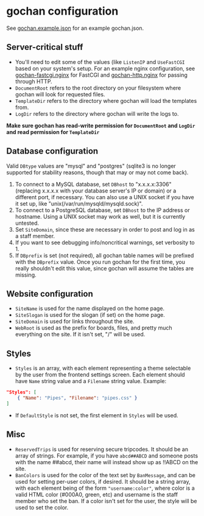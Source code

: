 # gochan configuration
See [gochan.example.json](sample-configs/gochan.example.json) for an example gochan.json.

## Server-critical stuff
* You'll need to edit some of the values (like `ListenIP` and `UseFastCGI` based on your system's setup. For an example nginx configuration, see [gochan-fastcgi.nginx](sample-configs/gochan-fastcgi.nginx) for FastCGI and [gochan-http.nginx](sample-configs/gochan-http.nginx) for passing through HTTP.
* `DocumentRoot` refers to the root directory on your filesystem where gochan will look for requested files.
* `TemplateDir` refers to the directory where gochan will load the templates from.
* `LogDir` refers to the directory where gochan will write the logs to.

**Make sure gochan has read-write permission for `DocumentRoot` and `LogDir` and read permission for `TemplateDir`**

## Database configuration
Valid `DBtype` values are "mysql" and "postgres" (sqlite3 is no longer supported for stability reasons, though that may or may not come back).
1. To connect to a MySQL database, set `DBhost` to "x.x.x.x:3306" (replacing x.x.x.x with your database server's IP or domain) or a different port, if necessary. You can also use a UNIX socket if you have it set up, like "unix(/var/run/mysqld/mysqld.sock)".
2. To connect to a PostgreSQL database, set `DBhost` to the IP address or hostname. Using a UNIX socket may work as well, but it is currently untested.
3. Set `SiteDomain`, since these are necessary in order to post and log in as a staff member.
3. If you want to see debugging info/noncritical warnings, set verbosity to 1.
4. If `DBprefix` is set (not required), all gochan table names will be prefixed with the `DBprefix` value. Once you run gochan for the first time, you really shouldn't edit this value, since gochan will assume the tables are missing.

## Website configuration
* `SiteName` is used for the name displayed on the home page.
* `SiteSlogan` is used for the slogan (if set) on the home page.
* `SiteDomain` is used for links throughout the site.
* `WebRoot` is used as the prefix for boards, files, and pretty much everything on the site. If it isn't set, "/" will be used.

## Styles
* `Styles` is an array, with each element representing a theme selectable by the user from the frontend settings screen. Each element should have `Name` string value and a `Filename` string value. Example:
```JSON
"Styles": [
	{ "Name": "Pipes", "Filename": "pipes.css" }
]
```
* If `DefaultStyle` is not set, the first element in `Styles` will be used.

## Misc
* `ReservedTrips` is used for reserving secure tripcodes. It should be an array of strings. For example, if you have `abcd##ABCD` and someone posts with the name ##abcd, their name will instead show up as !!ABCD on the site.
* `BanColors` is used for the color of the text set by `BanMessage`, and can be used for setting per-user colors, if desired. It should be a string array, with each element being of the form `"username:color"`, where color is a valid HTML color (#000A0, green, etc) and username is the staff member who set the ban. If a color isn't set for the user, the style will be used to set the color.
